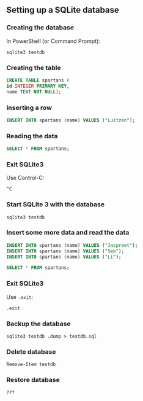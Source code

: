 ## Setting up a SQLite database
### Creating the database
In PowerShell (or Command Prompt):
```
sqlite3 testdb
```

### Creating the table
```sql
CREATE TABLE spartans (
id INTEGER PRIMARY KEY,
name TEXT NOT NULL);
```

### Inserting a row

```sql
INSERT INTO spartans (name) VALUES ("Luitzen");
```

### Reading the data
```sql
SELECT * FROM spartans;
```

### Exit SQLite3
Use Control-C:
```
^C
```

### Start SQLite 3 with the database

```
sqlite3 testdb
```

### Insert some more data and read the data
```sql
INSERT INTO spartans (name) VALUES ("Jaspreet");
INSERT INTO spartans (name) VALUES ("Seb");
INSERT INTO spartans (name) VALUES ("Li");

SELECT * FROM spartans;
```
### Exit SQLite3
Use `.exit`:
```
.exit
```

### Backup the database
```
sqlite3 testdb .dump > testdb.sql

```

### Delete database
```
Remove-Item testdb
```

### Restore database
```
???
```
